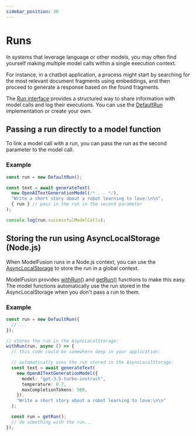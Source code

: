 ```yaml
---
sidebar_position: 30
---
```


# Runs

In systems that leverage language or other models, you may often find yourself making multiple model calls within a single execution context.

For instance, in a chatbot application, a process might start by searching for the most relevant document fragments using embeddings, and then proceed to generate a response based on the found fragments.

The [Run interface](/api/interfaces/Run) provides a structured way to share information with model calls and log their executions. You can use the [DefaultRun](/api/classes/DefaultRun) implementation or create your own.

## Passing a run directly to a model function

To link a model call with a run, you can pass the run as the second parameter to the model call.

### Example

```ts
const run = new DefaultRun();

const text = await generateText(
  new OpenAITextGenerationModel(/* ... */),
  "Write a short story about a robot learning to love:\n\n",
  { run } // pass in the run in the second parameter
);

console.log(run.successfulModelCalls);
```

## Storing the run using AsyncLocalStorage (Node.js)

When ModelFusion runs in a Node.js context, you can use the [AsyncLocalStorage](https://nodejs.org/api/async_context.html) to store the run in a global context.

ModelFusion provides [withRun()](/api/modules/#withrun) and [getRun()](/api/modules/#getrun) functions to make this easy. The model functions automatically use the run stored in the AsyncLocalStorage when you don't pass a run to them.

### Example

```ts
const run = new DefaultRun({
  // ...
});

// stores the run in the AsyncLocalStorage:
withRun(run, async () => {
  // this code could be somewhere deep in your application:

  // automatically uses the run stored in the AsyncLocalStorage:
  const text = await generateText(
    new OpenAITextGenerationModel({
      model: "gpt-3.5-turbo-instruct",
      temperature: 0.7,
      maxCompletionTokens: 500,
    }),
    "Write a short story about a robot learning to love:\n\n"
  );

  const run = getRun();
  // do something with the run...
});
```
